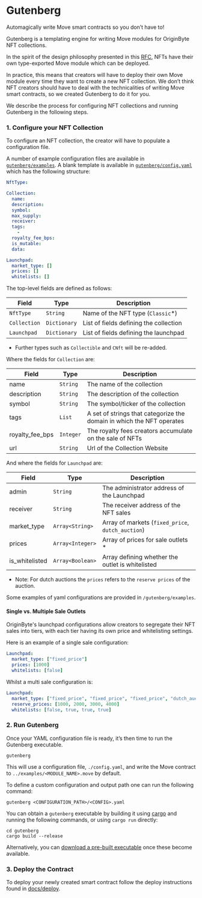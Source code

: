 # Gutenberg

Automagically write Move smart contracts so you don’t have to!

Gutenberg is a templating engine for writing Move modules for OriginByte NFT collections.

In the spirit of the design philosophy presented in this [RFC](https://github.com/MystenLabs/sui/blob/a49613a52d1556386464be7d138c379773f35499/sui_programmability/examples/nft_standard/README.md), NFTs have their own type-exported Move module which can be deployed.

In practice, this means that creators will have to deploy their own Move module every time they want to create a new NFT collection. We don’t think NFT creators should have to deal with the technicalities of writing Move smart contracts, so we created Gutenberg to do it for you.

We describe the process for configuring NFT collections and running Gutenberg in the following steps.

### 1. Configure your NFT Collection

To configure an NFT collection, the creator will have to populate a configuration file.

A number of example configuration files are available in [`gutenberg/examples`](./examples).
A blank template is available in [`gutenberg/config.yaml`](./config.yaml) which has the following structure:

```yaml
NftType:

Collection:
  name:
  description:
  symbol:
  max_supply:
  receiver:
  tags:
    -
  royalty_fee_bps:
  is_mutable:
  data:

Launchpad:
  market_type: []
  prices: []
  whitelists: []
```

The top-level fields are defined as follows:

| Field            | Type          | Description |
| ---------------- | ------------- | ----------- |
| `NftType`        | `String`      | Name of the NFT type (`Classic`*) |
| `Collection`     | `Dictionary`  | List of fields defining the collection |
| `Launchpad`      | `Dictionary`  | List of fields defining the launchpad |

* Further types such as `Collectible` and `CNft` will be re-added.

Where the fields for `Collection` are:

| Field           | Type       | Description |
| --------------- | ---------- | ----------- |
| name            | `String`   | The name of the collection |
| description     | `String`   | The description of the collection |
| symbol          | `String`   | The symbol/ticker of the collection |
| tags            | `List`     | A set of strings that categorize the domain in which the NFT operates |
| royalty_fee_bps | `Integer`  | The royalty fees creators accumulate on the sale of NFTs |
| url            | `String`    | Url of the Collection Website |

And where the fields for `Launchpad` are:

| Field        | Type               | Description |
| ------------ | ------------------ | ----------- |
| admin          | `String`           | The administrator address of the Launchpad |
| receiver       | `String`           | The receiver address of the NFT sales |
| market_type    | `Array<String>`    | Array of markets (`fixed_price`, `dutch_auction`) |
| prices         | `Array<Integer>`   | Array of prices for sale outlets * |
| is_whitelisted | `Array<Boolean>`   | Array defining whether the outlet is whitelisted |

* Note: For dutch auctions the `prices` refers to the `reserve prices` of the auction.

Some examples of yaml configurations are provided in `/gutenberg/examples`.

#### Single vs. Multiple Sale Outlets

OriginByte's launchpad configurations allow creators to segregate their NFT sales into tiers, with each tier having its own price and whitelisting settings.

Here is an example of a single sale configuration:

```yaml
Launchpad:
  market_type: ["fixed_price"]
  prices: [1000]
  whitelists: [false]
```

Whilst a multi sale configuration is:

```yaml
Launchpad:
  market_type: ["fixed_price", "fixed_price", "fixed_price", "dutch_auction"]
  reserve_prices: [1000, 2000, 3000, 4000]
  whitelists: [false, true, true, true]
```

### 2. Run Gutenberg

Once your YAML configuration file is ready, it’s then time to run the Gutenberg executable.

```shell
gutenberg
```

This will use a configuration file, `./config.yaml`, and write the Move contract to `../examples/<MODULE_NAME>.move` by default.

To define a custom configuration and output path one can run the following command:

```shell
gutenberg <CONFIGURATION_PATH>/<CONFIG>.yaml
```

You can obtain a `gutenberg` executable by building it using [cargo](https://doc.rust-lang.org/cargo/getting-started/installation.html) and running the following commands, or using `cargo run` directly:

```shell
cd gutenberg
cargo build --release
```

Alternatively, you can [download a pre-built executable](https://github.com/Origin-Byte/nft-protocol/tags) once these become available.

### 3. Deploy the Contract

To deploy your newly created smart contract follow the deploy instructions found in [docs/deploy](../docs/deploy.md).

